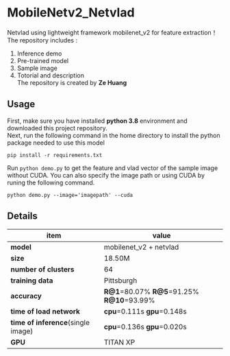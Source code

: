 # MobileNetv2_Netvlad
Netvlad using lightweight framework mobilenet_v2 for feature extraction！The repository includes :</br>
1. Inference demo
2. Pre-trained model
3. Sample image
4. Totorial and description </br>
The repository is created by **Ze Huang**
## **Usage**
First, make sure you have installed **python 3.8** environment and downloaded this project repository.<br/>
Next, run the following command in the home directory to install the python package needed to use this model
```
pip install -r requirements.txt
```
Run `python demo.py` to get the feature and vlad vector of the sample image without CUDA.
You can also specify the image path or using CUDA by runing the following command.
```
python demo.py --image='imagepath' --cuda
```
## **Details**
| item | value |
|--|--|
|  **model**|mobilenet_v2 + netvlad  |
|  **size**|18.50M  |
|  **number of clusters**|64  |
|  **training data**|Pittsburgh  |
|  **accuracy**|**R@1**=80.07% **R@5**=91.25% **R@10**=93.99%  |
|  **time of load network**|**cpu**=0.111s **gpu**=0.148s  |
|  **time of inference**(single image)|**cpu**=0.136s **gpu**=0.020s  |
|  **GPU**|TITAN XP  |
